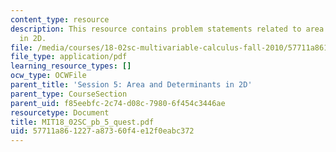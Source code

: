 ```yaml
---
content_type: resource
description: This resource contains problem statements related to area and determinants
  in 2D.
file: /media/courses/18-02sc-multivariable-calculus-fall-2010/57711a861227a87360f4e12f0eabc372_MIT18_02SC_pb_5_quest.pdf
file_type: application/pdf
learning_resource_types: []
ocw_type: OCWFile
parent_title: 'Session 5: Area and Determinants in 2D'
parent_type: CourseSection
parent_uid: f85eebfc-2c74-d08c-7980-6f454c3446ae
resourcetype: Document
title: MIT18_02SC_pb_5_quest.pdf
uid: 57711a86-1227-a873-60f4-e12f0eabc372
---
```

